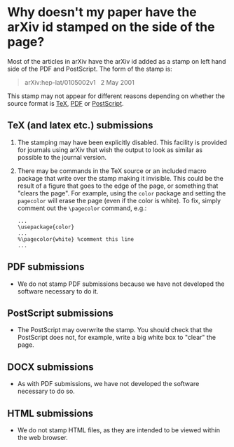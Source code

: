 Why doesn't my paper have the arXiv id stamped on the side of the page?
=======================================================================

Most of the articles in arXiv have the arXiv id added as a stamp on left
hand side of the PDF and PostScript. The form of the stamp is:

> arXiv:hep-lat/0105002v1   2 May 2001

This stamp may not appear for different reasons depending on whether the
source format is [TeX](#tex), [PDF](#pdf) or [PostScript](#ps).

<span id="tex"></span>

TeX (and latex etc.) submissions
--------------------------------

1.  The stamping may have been explicitly disabled. This facility is
    provided for journals using arXiv that wish the output to look as
    similar as possible to the journal version.
2.  There may be commands in the TeX source or an included macro package
    that write over the stamp making it invisible. This could be the
    result of a figure that goes to the edge of the page, or something
    that "clears the page". For example, using the `color` package and
    setting the `pagecolor` will erase the page (even if the color is
    white). To fix, simply comment out the `\pagecolor` command, e.g.:

        ...
        \usepackage{color}
        ...
        %\pagecolor{white} %comment this line
        ...

<span id="pdf"></span>

PDF submissions
---------------

-   We do not stamp PDF submissions because we have not developed the
    software necessary to do it.

<span id="ps"></span>

PostScript submissions
----------------------

-   The PostScript may overwrite the stamp. You should check that the
    PostScript does not, for example, write a big white box to "clear"
    the page.

<span id="docx"></span>

DOCX submissions
----------------

-   As with PDF submissions, we have not developed the software
    necessary to do so.

<span id="html"></span>

HTML submissions
----------------

-   We do not stamp HTML files, as they are intended to be viewed within
    the web browser.
